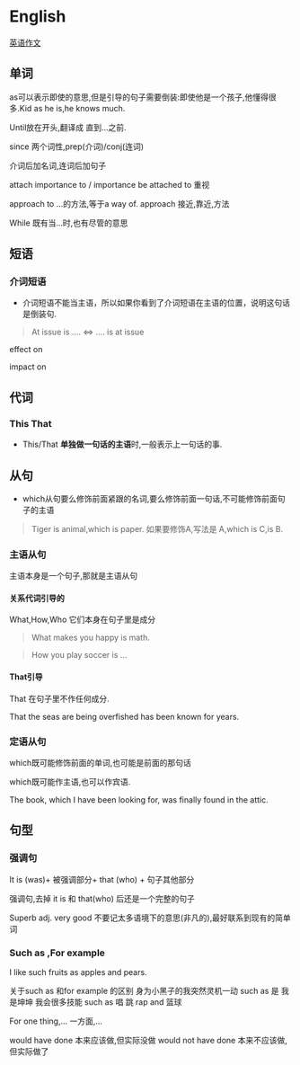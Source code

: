 # English

[英语作文](https://www.bilibili.com/h5/note-app/view?cvid=20653598&pagefrom=comment&richtext=true)

## 单词

as可以表示即使的意思,但是引导的句子需要倒装:即使他是一个孩子,他懂得很多.Kid as he is,he knows much.

Until放在开头,翻译成 直到...之前.

since 两个词性,prep(介词)/conj(连词) 

介词后加名词,连词后加句子

attach importance to / importance be attached to 重视

approach to ...的方法,等于a way of.     approach 接近,靠近,方法

While 既有当...时,也有尽管的意思

## 短语

### 介词短语

- 介词短语不能当主语，所以如果你看到了介词短语在主语的位置，说明这句话是倒装句.
> At issue is .... $\iff$    .... is at issue

effect on

impact on

## 代词

### This That

- This/That **单独做一句话的主语**时,一般表示上一句话的事.

## 从句

- which从句要么修饰前面紧跟的名词,要么修饰前面一句话,不可能修饰前面句子的主语
> Tiger is animal,which is paper.   如果要修饰A,写法是 A,which is C,is B.

### 主语从句

主语本身是一个句子,那就是主语从句

#### 关系代词引导的

What,How,Who  它们本身在句子里是成分

> What makes you happy is math.

> How you play soccer is ...

#### That引导

That 在句子里不作任何成分.

That the seas are being overfished has been known for years.

### 定语从句

which既可能修饰前面的单词,也可能是前面的那句话

which既可能作主语,也可以作宾语.

The book, which I have been looking for, was finally found in the attic.

## 句型

### 强调句

It is (was)+ 被强调部分+ that (who) + 句子其他部分

强调句,去掉 it is 和 that(who) 后还是一个完整的句子 

Superb adj. very good 不要记太多语境下的意思(非凡的),最好联系到现有的简单词


### Such as ,For example

I like such fruits as apples and pears.

关于such as 和for example 的区别 身为小黑子的我突然灵机一动
such as 是 我是坤坤 我会很多技能 such as 唱 跳 rap and 篮球

For one thing,...  一方面,...

would have done 本来应该做,但实际没做
would not have done 本来不应该做,但实际做了
